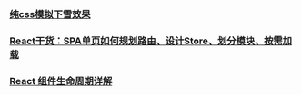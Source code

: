 ### [纯css模拟下雪效果](https://juejin.im/post/5c4525ab6fb9a049bb7ca45c)
### [React干货：SPA单页如何规划路由、设计Store、划分模块、按需加载](https://juejin.im/post/5c41b3b451882525380642d6)
### [React 组件生命周期详解](https://juejin.im/post/5c4575626fb9a049ca37aac2)
